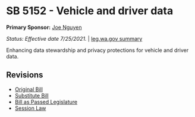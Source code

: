 # SB 5152 - Vehicle and driver data
**Primary Sponsor:** [Joe Nguyen](/person/leg/nguyen_jo.md)

*Status: Effective date 7/25/2021.* | [leg.wa.gov summary](https://app.leg.wa.gov/billsummary?BillNumber=5152&Year=2021)

Enhancing data stewardship and privacy protections for vehicle and driver data.

## Revisions
* [Original Bill](1/)
* [Substitute Bill](S/)
* [Bill as Passed Legislature](S.PL/)
* [Session Law](S.SL/)